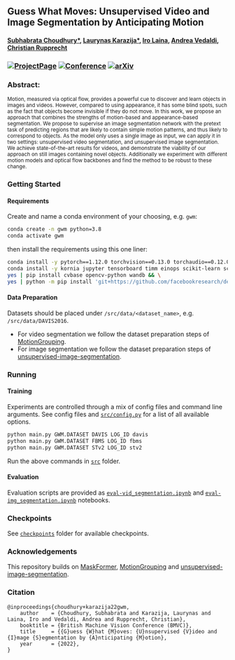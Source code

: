 ## Guess What Moves: Unsupervised Video and Image Segmentation by Anticipating Motion
#### [Subhabrata Choudhury*](https://subhabratachoudhury.com/), [Laurynas Karazija*](https://karazijal.github.io), [Iro Laina](http://campar.in.tum.de/Main/IroLaina), [Andrea Vedaldi](https://www.robots.ox.ac.uk/~vedaldi/), [Christian Rupprecht](https://chrirupp.github.io/)
### [![ProjectPage](https://img.shields.io/badge/-Project%20Page-magenta.svg?style=for-the-badge&color=white&labelColor=magenta)](https://www.robots.ox.ac.uk/~vgg/research/gwm/) [![Conference](https://img.shields.io/badge/BMVC%20Spotlight-2022-purple.svg?style=for-the-badge&color=f1e3ff&labelColor=purple)](https://bmvc2022.org/programme/papers/#554-guess-what-moves-unsupervised-video-and-image-segmentation-by-anticipating-motion)    [![arXiv](https://img.shields.io/badge/arXiv-2205.07844-b31b1b.svg?style=for-the-badge)](https://arxiv.org/abs/2205.07844)



### Abstract:
<sup> Motion, measured via optical flow, provides a powerful cue to discover and learn objects in images and videos. However, compared to using appearance, it has some blind spots, such as the fact that objects become invisible if they do not move. In this work, we propose an approach that combines the strengths of motion-based and appearance-based segmentation. We propose to supervise an image segmentation network with the pretext task of predicting regions that are likely to contain simple motion patterns, and thus likely to correspond to objects. As the model only uses a single image as input, we can apply it in two settings: unsupervised video segmentation, and unsupervised image segmentation. We achieve state-of-the-art results for videos, and demonstrate the viability of our approach on still images containing novel objects. Additionally we experiment with different motion models and optical flow backbones and find the method to be robust to these change. </sup>


### Getting Started

#### Requirements

Create and name a conda environment of your choosing, e.g. `gwm`:
```bash
conda create -n gwm python=3.8
conda activate gwm
```
then install the requirements using this one liner:
```bash
conda install -y pytorch==1.12.0 torchvision==0.13.0 torchaudio==0.12.0 cudatoolkit=11.3 -c pytorch && \
conda install -y kornia jupyter tensorboard timm einops scikit-learn scikit-image openexr-python tqdm gcc_linux-64=11 gxx_linux-64=11 fontconfig -c conda-forge && \
yes | pip install cvbase opencv-python wandb && \
yes | python -m pip install 'git+https://github.com/facebookresearch/detectron2.git'
```

#### Data Preparation

Datasets should be placed under `/src/data/<dataset_name>`, e.g. `/src/data/DAVIS2016`.

* For video segmentation we follow the dataset preparation steps of [MotionGrouping](https://github.com/charigyang/motiongrouping).
* For image segmentation we follow the dataset preparation steps of [unsupervised-image-segmentation](https://github.com/lukemelas/unsupervised-image-segmentation).


### Running

#### Training

Experiments are controlled through a mix of config files and command line arguments. See config files and [`src/config.py`](src/config.py) for a list of all available options.

```bash
python main.py GWM.DATASET DAVIS LOG_ID davis
python main.py GWM.DATASET FBMS LOG_ID fbms
python main.py GWM.DATASET STv2 LOG_ID stv2
```
Run the above commands in [`src`](src) folder.

#### Evaluation

Evaluation scripts are provided as [`eval-vid_segmentation.ipynb`](src/eval-vid_segmentation.ipynb) and [`eval-img_segmentation.ipynb`](src/eval-img_segmentation.ipynb) notebooks.


### Checkpoints
See [`checkpoints`](checkpoints) folder for available checkpoints.


### Acknowledgements

This repository builds on [MaskFormer](https://github.com/facebookresearch/MaskFormer), [MotionGrouping](https://github.com/charigyang/motiongrouping) and [unsupervised-image-segmentation](https://github.com/lukemelas/unsupervised-image-segmentation).

### Citation   
```
@inproceedings{choudhury+karazija22gwm, 
    author    = {Choudhury, Subhabrata and Karazija, Laurynas and Laina, Iro and Vedaldi, Andrea and Rupprecht, Christian}, 
    booktitle = {British Machine Vision Conference (BMVC)}, 
    title     = {{G}uess {W}hat {M}oves: {U}nsupervised {V}ideo and {I}mage {S}egmentation by {A}nticipating {M}otion}, 
    year      = {2022}, 
}
```   
